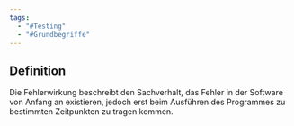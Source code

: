 ```yaml
---
tags:
  - "#Testing"
  - "#Grundbegriffe"
---
```

## Definition
Die Fehlerwirkung beschreibt den Sachverhalt, das Fehler in der Software von Anfang an existieren, jedoch erst beim Ausführen des Programmes zu bestimmten Zeitpunkten zu tragen kommen.